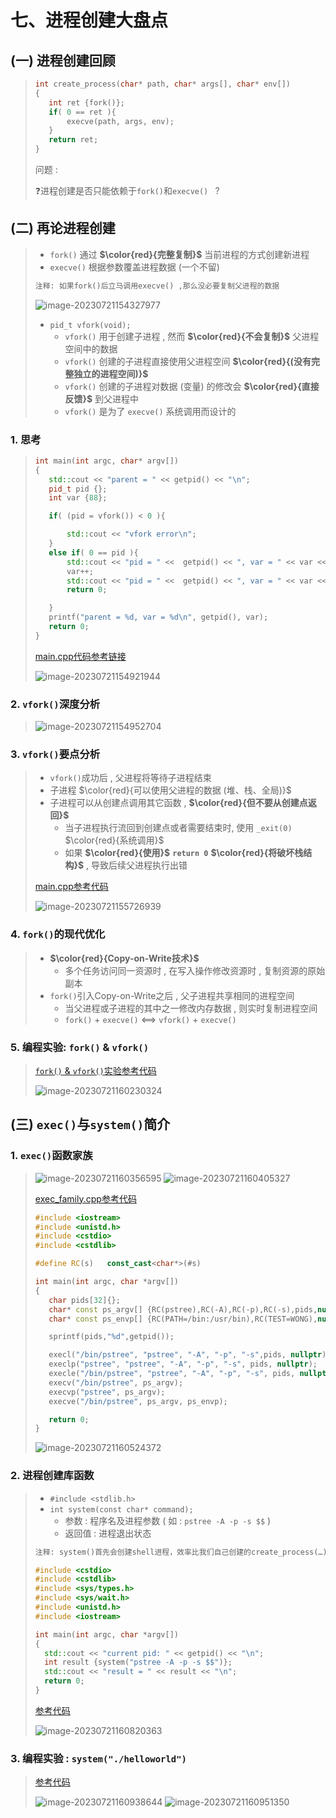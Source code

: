 # 七、进程创建大盘点

## (一) 进程创建回顾

>```c++
>int create_process(char* path, char* args[], char* env[])
>{
>    int ret {fork()};
>    if( 0 == ret ){
>        execve(path, args, env);
>    }
>    return ret;
>}
>```
>
>问题 : 
>
>❓进程创建是否只能依赖于`fork()`和`execve() ` ?

## (二) 再论进程创建

>* `fork()` 通过 **$\color{red}{完整复制}$** 当前进程的方式创建新进程
>* `execve()` 根据参数覆盖进程数据 (一个不留) 
>
>```tex
>注释: 如果fork()后立马调用execve() ,那么没必要复制父进程的数据
>```
>
><img src="七、进程创建大盘点.assets/image-20230721154327977.png" alt="image-20230721154327977" />
>
>* `pid_t vfork(void);`
>   * `vfork()` 用于创建子进程 , 然而 **$\color{red}{不会复制}$** 父进程空间中的数据
>   * `vfork()` 创建的子进程直接使用父进程空间 **$\color{red}{(没有完整独立的进程空间)}$**
>   * `vfork()` 创建的子进程对数据 (变量) 的修改会 **$\color{red}{直接反馈}$**  到父进程中
>   * `vfork()` 是为了 `execve()` 系统调用而设计的

### 1. 思考

>```c++
>int main(int argc, char* argv[])
>{   
>    std::cout << "parent = " << getpid() << "\n";    
>    pid_t pid {};
>    int var {88};
>
>    if( (pid = vfork()) < 0 ){
>
>        std::cout << "vfork error\n";
>    }
>    else if( 0 == pid ){
>        std::cout << "pid = " <<  getpid() << ", var = " << var << "\n";
>        var++;
>        std::cout << "pid = " <<  getpid() << ", var = " << var << "\n";
>        return 0; 
>
>    }
>    printf("parent = %d, var = %d\n", getpid(), var);
>    return 0;
>}
>```
>
>[main.cpp代码参考链接](https://github.com/WONGZEONJYU/Linux_System_Program/blob/main/6.other_create_process/main.cpp)
>
><img src="七、进程创建大盘点.assets/image-20230721154921944.png" alt="image-20230721154921944" />

### 2. `vfork()`深度分析

><img src="七、进程创建大盘点.assets/image-20230721154952704.png" alt="image-20230721154952704" />

### 3. `vfork()`要点分析

>- `vfork()`成功后 , 父进程将等待子进程结束
>- 子进程 $\color{red}{可以使用父进程的数据 (堆、栈、全局)}$
>- 子进程可以从创建点调用其它函数 , **$\color{red}{但不要从创建点返回}$**
>   - 当子进程执行流回到创建点或者需要结束时, 使用 `_exit(0)`  $\color{red}{系统调用}$
>   - 如果 **$\color{red}{使用}$** **`return 0`**  **$\color{red}{将破坏栈结构}$** , 导致后续父进程执行出错
>
>
>[main.cpp参考代码](https://github.com/WONGZEONJYU/Linux_System_Program/blob/main/6.other_create_process/main.cpp)
>
><img src="七、进程创建大盘点.assets/image-20230721155726939.png" alt="image-20230721155726939" />

### 4. `fork()`的现代优化

>- **$\color{red}{Copy-on-Write技术}$**
>   - 多个任务访问同一资源时 , 在写入操作修改资源时 , 复制资源的原始副本
>- `fork()`引入Copy-on-Write之后 , 父子进程共享相同的进程空间
>   - 当父进程或子进程的其中之一修改内存数据 , 则实时复制进程空间
>   - `fork()` + `execve()` <==> `vfork()` + `execve()`
>

### 5. 编程实验: `fork()` & `vfork()`

>[`fork()` & `vfork()`实验参考代码](https://github.com/WONGZEONJYU/Linux_System_Program/blob/main/6.other_create_process/test.cpp)
>
><img src="七、进程创建大盘点.assets/image-20230721160230324.png" alt="image-20230721160230324" />

## (三) `exec()`与`system()`简介

### 1. `exec()`函数家族

><img src="七、进程创建大盘点.assets/image-20230721160356595.png" alt="image-20230721160356595" />
>
><img src="七、进程创建大盘点.assets/image-20230721160405327.png" alt="image-20230721160405327" />
>
>[exec_family.cpp参考代码](https://github.com/WONGZEONJYU/Linux_System_Program/blob/main/6.other_create_process/exec_family.cpp)
>
>```c++
>#include <iostream>
>#include <unistd.h>
>#include <cstdio>
>#include <cstdlib>
>
>#define RC(s)   const_cast<char*>(#s)
>
>int main(int argc, char *argv[])
>{
>    char pids[32]{};
>    char* const ps_argv[] {RC(pstree),RC(-A),RC(-p),RC(-s),pids,nullptr};
>    char* const ps_envp[] {RC(PATH=/bin:/usr/bin),RC(TEST=WONG),nullptr};
>
>    sprintf(pids,"%d",getpid());
>
>    execl("/bin/pstree", "pstree", "-A", "-p", "-s",pids, nullptr);
>    execlp("pstree", "pstree", "-A", "-p", "-s", pids, nullptr);
>    execle("/bin/pstree", "pstree", "-A", "-p", "-s", pids, nullptr, ps_envp);
>    execv("/bin/pstree", ps_argv);
>    execvp("pstree", ps_argv);
>    execve("/bin/pstree", ps_argv, ps_envp);
>
>    return 0;
>}
>```
>
><img src="七、进程创建大盘点.assets/image-20230721160524372.png" alt="image-20230721160524372" />

### 2. 进程创建库函数

>- `#include <stdlib.h>`
>- `int system(const char* command);`
>   - 参数 : 程序名及进程参数 ( 如 : `pstree -A -p -s $$` )
>   - 返回值 : 进程退出状态
>
>
>```tex
>注释: system()首先会创建shell进程，效率比我们自己创建的create_process(…) 低
>```
>
>```c++
>#include <cstdio>
>#include <cstdlib>
>#include <sys/types.h>
>#include <sys/wait.h>
>#include <unistd.h>
>#include <iostream>
>
>int main(int argc, char *argv[])
>{
>   std::cout << "current pid: " << getpid() << "\n";
>   int result {system("pstree -A -p -s $$")};
>   std::cout << "result = " << result << "\n";
>   return 0;
>}
>```
>
>[参考代码](https://github.com/WONGZEONJYU/Linux_System_Program/blob/main/6.other_create_process/test2.cpp)
>
><img src="七、进程创建大盘点.assets/image-20230721160820363.png" alt="image-20230721160820363" />

### 3. 编程实验 : `system("./helloworld")`

>[参考代码](https://github.com/WONGZEONJYU/Linux_System_Program/tree/main/6.other_create_process)
>
><img src="七、进程创建大盘点.assets/image-20230721160938644.png" alt="image-20230721160938644" />
>
><img src="七、进程创建大盘点.assets/image-20230721160951350.png" alt="image-20230721160951350" />



